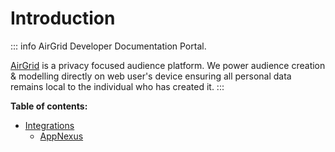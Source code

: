 # Introduction

::: info AirGrid Developer Documentation Portal.

[AirGrid](https://airgrid.io) is a privacy focused audience platform. We power audience creation & modelling directly on web user's device ensuring all personal data remains local to the individual who has created it.
:::






**Table of contents:**

- [Integrations](/integrations)
  - [AppNexus](/integrations/appnexus)
